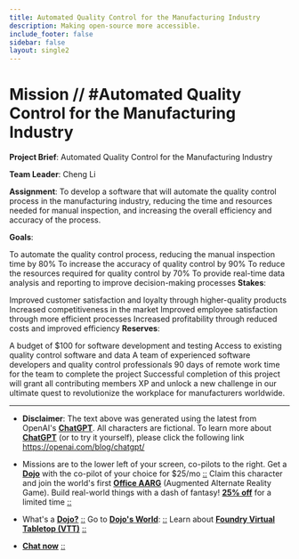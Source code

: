 ```yaml
---
title: Automated Quality Control for the Manufacturing Industry
description: Making open-source more accessible.
include_footer: false
sidebar: false
layout: single2
---
```

# Mission // #Automated Quality Control for the Manufacturing Industry


**Project Brief**: Automated Quality Control for the Manufacturing Industry

**Team Leader**: Cheng Li

**Assignment**:
To develop a software that will automate the quality control process in the manufacturing industry, reducing the time and resources needed for manual inspection, and increasing the overall efficiency and accuracy of the process.

**Goals**:

To automate the quality control process, reducing the manual inspection time by 80%
To increase the accuracy of quality control by 90%
To reduce the resources required for quality control by 70%
To provide real-time data analysis and reporting to improve decision-making processes
**Stakes**:

Improved customer satisfaction and loyalty through higher-quality products
Increased competitiveness in the market
Improved employee satisfaction through more efficient processes
Increased profitability through reduced costs and improved efficiency
**Reserves**:

A budget of $100 for software development and testing
Access to existing quality control software and data
A team of experienced software developers and quality control professionals
90 days of remote work time for the team to complete the project
Successful completion of this project will grant all contributing members XP and unlock a new challenge in our ultimate quest to revolutionize the workplace for manufacturers worldwide.

---

* **Disclaimer**: The text above was generated using the latest from OpenAI's [**ChatGPT**](https://openai.com/blog/chatgpt/).  All characters are fictional.  To learn more about [**ChatGPT**](https://openai.com/blog/chatgpt/) (or to try it yourself), please click the following link https://openai.com/blog/chatgpt/

* Missions are to the lower left of your screen, co-pilots to the right. Get a [**Dojo**](https://workmates.live/marketplace) with the co-pilot of your choice for $25/mo [::](https://workmates.live/marketplace)  Claim this character and join the world's first [**Office AARG**](https://dojos.world) (Augmented Alternate Reality Game). Build real-world things with a dash of fantasy! [**25% off**](https://blog.workdojos.com/getadojo) for a limited time [::](https://blog.workdojos.com/getadojo) 

* What's a [**Dojo?**](https://workdojos.com) [::](https://workdojos.com)  Go to [**Dojo's World**](https://dojos.world): [::](https://dojos.world)  Learn about [**Foundry Virtual Tabletop (VTT)**](https://foundryvtt.com) [::](https://foundryvtt.com/)

* [**Chat now**](https://chat.workmates.live/channel/support) [::](https://chat.workmates.live/channel/support)